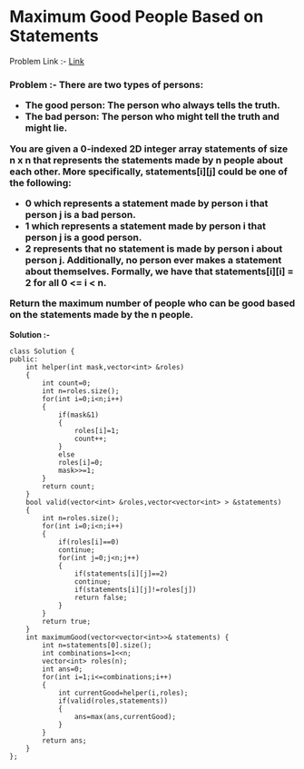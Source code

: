 # Maximum Good People Based on Statements

Problem Link :- [Link](https://leetcode.com/problems/maximum-good-people-based-on-statements/)

<h3>
Problem :- There are two types of persons:

  * The good person: The person who always tells the truth.
  * The bad person: The person who might tell the truth and might lie.
  
You are given a 0-indexed 2D integer array statements of size n x n that represents the statements made by n people about each other. More specifically, statements[i][j] could be one of the following:

  * 0 which represents a statement made by person i that person j is a bad person.
  * 1 which represents a statement made by person i that person j is a good person.
  * 2 represents that no statement is made by person i about person j.
Additionally, no person ever makes a statement about themselves. Formally, we have that statements[i][i] = 2 for all 0 <= i < n.

Return the maximum number of people who can be good based on the statements made by the n people.
</h3>


**Solution :-**
```
class Solution {
public:
    int helper(int mask,vector<int> &roles)
    {
        int count=0;
        int n=roles.size();
        for(int i=0;i<n;i++)
        {
            if(mask&1)
            {
                roles[i]=1;
                count++;
            }
            else
            roles[i]=0;
            mask>>=1;
        }
        return count;
    }
    bool valid(vector<int> &roles,vector<vector<int> > &statements)
    {
        int n=roles.size();
        for(int i=0;i<n;i++)
        {
            if(roles[i]==0)
            continue;
            for(int j=0;j<n;j++)
            {
                if(statements[i][j]==2)
                continue;
                if(statements[i][j]!=roles[j])
                return false;
            }
        }
        return true;
    }
    int maximumGood(vector<vector<int>>& statements) {
        int n=statements[0].size();
        int combinations=1<<n;
        vector<int> roles(n);
        int ans=0;
        for(int i=1;i<=combinations;i++)
        {
            int currentGood=helper(i,roles);
            if(valid(roles,statements))
            {
                ans=max(ans,currentGood);
            }
        }
        return ans;
    }
};
```
